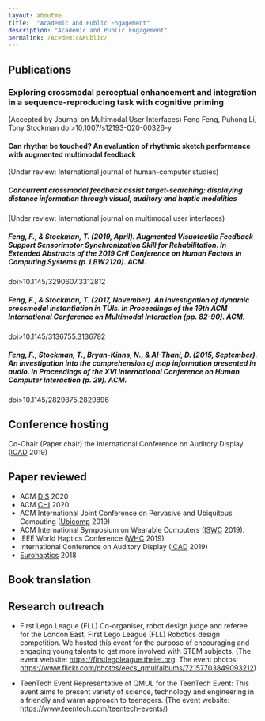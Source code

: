 ```yaml
---
layout: aboutme
title:  "Academic and Public Engagement"
description: "Academic and Public Engagement"
permalink: /Acedemic&Public/
---
```


## Publications
<h3>Exploring crossmodal perceptual enhancement and integration in a sequence-reproducing task with cognitive priming </h3>
(Accepted by Journal on Multimodal User Interfaces)
Feng Feng, Puhong Li, Tony Stockman
doi>10.1007/s12193-020-00326-y

<h4>Can rhythm be touched? An evaluation of rhythmic sketch performance with augmented multimodal feedback </h4>
(Under review: International journal of human-computer studies)

<h5>Concurrent crossmodal feedback assist target-searching: displaying distance information through visual, auditory and haptic modalities  </h5>
(Under review: International journal on multimodal user interfaces)

<h5>Feng, F., & Stockman, T. (2019, April). Augmented Visuotactile Feedback Support Sensorimotor Synchronization Skill for Rehabilitation. In Extended Abstracts of the 2019 CHI Conference on Human Factors in Computing Systems (p. LBW2120). ACM.</h5>
doi>10.1145/3290607.3312812

<h5>Feng, F., & Stockman, T. (2017, November). An investigation of dynamic crossmodal instantiation in TUIs. In Proceedings of the 19th ACM International Conference on Multimodal Interaction (pp. 82-90). ACM.</h5>
doi>10.1145/3136755.3136782 

<h5>Feng, F., Stockman, T., Bryan-Kinns, N., & AI-Thani, D. (2015, September). An investigation into the comprehension of map information presented in audio. In Proceedings of the XVI International Conference on Human Computer Interaction (p. 29). ACM.</h5>
doi>10.1145/2829875.2829896

## Conference hosting
Co-Chair (Paper chair) the International Conference on Auditory Display ([ICAD] 2019)

## Paper reviewed

- ACM [DIS] 2020
- ACM [CHI] 2020
- ACM International Joint Conference on Pervasive and Ubiquitous Computing ([Ubicomp] 2019)
- ACM International Symposium on Wearable Computers ([ISWC] 2019).
- IEEE World Haptics Conference ([WHC] 2019)
- International Conference on Auditory Display ([ICAD] 2019)
- [Eurohaptics] 2018

[CHI]:https://dis.acm.org/2020/
[DIS]:https://chi2020.acm.org
[Ubicomp]: http://ubicomp.org/ubicomp2019/
[ISWC]: http://iswc.net/iswc19/
[WHC]: http://www.worldhaptics2019.org
[Eurohaptics]: https://eurohaptics2018.org
[ICAD]: https://icad2019.icad.org

## Book translation

## Research outreach
 - First Lego League (FLL)
Co-organiser, robot design judge and referee for the London East, First Lego League (FLL) Robotics design competition. We hosted this event for the purpose of encouraging and engaging young talents to get more involved with STEM subjects. (The event website: https://firstlegoleague.theiet.org. The event photos: https://www.flickr.com/photos/eecs_qmul/albums/72157703849093212)

 - TeenTech Event
Representative of QMUL for the TeenTech Event: This event aims to present variety of science, technology and engineering in a friendly and warm approach to teenagers. (The event website: https://www.teentech.com/teentech-events/)

<!-- <a href="#" class="btn btn-default">Back to top</a> -->
